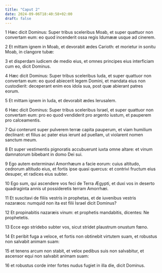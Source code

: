 ```yaml
---
title: "Caput 2"
date: 2024-09-06T18:40:58+02:00
draft: false
---
```




1 Hæc dicit Dominus: Super tribus sceleribus Moab, et super quattuor non convertam eum: eo quod incenderit ossa regis Idumææ usque ad cinerem.

2 Et mittam ignem in Moab, et devorabit ædes Carioth: et morietur in sonitu Moab, in clangore tubæ:

3 et disperdam iudicem de medio eius, et omnes principes eius interficiam cum eo, dicit Dominus.

4 Hæc dicit Dominus: Super tribus sceleribus Iuda, et super quattuor non convertam eum: eo quod abiecerit legem Domini, et mandata eius non custodierit: deceperant enim eos idola sua, post quæ abierant patres eorum.

5 Et mittam ignem in Iuda, et devorabit ædes Ierusalem.

6 Hæc dicit Dominus: Super tribus sceleribus Israel, et super quattuor non convertam eum: pro eo quod vendiderit pro argento iustum, et pauperem pro calceamentis.

7 Qui conterunt super pulverem terræ capita pauperum, et viam humilium declinant: et filius ac pater eius ierunt ad puellam, ut violarent nomen sanctum meum.

8 Et super vestimentis pignoratis accubuerunt iuxta omne altare: et vinum damnatorum bibebant in domo Dei sui.

9 Ego autem exterminavi Amorrhæum a facie eorum: cuius altitudo, cedrorum altitudo eius, et fortis ipse quasi quercus: et contrivi fructum eius desuper, et radices eius subter.

10 Ego sum, qui ascendere vos feci de Terra Ægypti, et duxi vos in deserto quadraginta annis ut possideretis terram Amorrhæi.

11 Et suscitavi de filiis vestris in prophetas, et de iuvenibus vestris nazaræos: numquid non ita est filii Israel dicit Dominus?

12 Et propinabitis nazaræis vinum: et prophetis mandabitis, dicentes: Ne prophetetis.

13 Ecce ego stridebo subter vos, sicut stridet plaustrum onustum fœno.

14 Et peribit fuga a veloce, et fortis non obtinebit virtutem suam, et robustus non salvabit animam suam:

15 et tenens arcum non stabit, et velox pedibus suis non salvabitur, et ascensor equi non salvabit animam suam:

16 et robustus corde inter fortes nudus fugiet in illa die, dicit Dominus.

